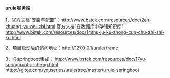 #### urule服务端
1、官方文档"安装与配置"：http://www.bstek.com/resources/doc/2an-zhuang-yu-pei-zhi.html
官方文档"在数据库中存储知识库"：http://www.bstek.com/resources/doc/14shu-ju-ku-zhong-cun-chu-zhi-shi-ku.html

2、项目启动后的访问地址：http://127.0.0.1/urule/frame

3、与springboot集成：
http://www.bstek.com/resources/doc/17yu-springboot-ji-cheng.html
https://gitee.com/youseries/urule/tree/master/urule-springboot